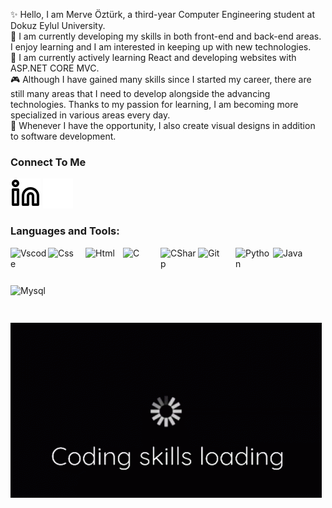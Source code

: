 
✨ Hello, I am Merve Öztürk, a third-year Computer Engineering student at Dokuz Eylul University.  
🔭 I am currently developing my skills in both front-end and back-end areas. I enjoy learning and I am interested in keeping up with new technologies.  
🌱 I am currently actively learning React and developing websites with ASP.NET CORE MVC.  
🎮 Although I have gained many skills since I started my career, there are still many areas that I need to develop alongside the advancing technologies. Thanks to my passion for learning, I am becoming more specialized in various areas every day.  
🎨 Whenever I have the opportunity, I also create visual designs in addition to software development.   

### Connect To Me

[![website](./img/linkedin-light.svg)](https://www.linkedin.com/in/merve-%C3%B6zt%C3%BCrk-b3864a215/#gh-light-mode-only)
[![website](./img/linkedin-dark.svg)](https://www.linkedin.com/in/merve-%C3%B6zt%C3%BCrk-b3864a215/#gh-dark-mode-only)

### Languages and Tools:

<img align="left" src="https://cdn.jsdelivr.net/gh/devicons/devicon/icons/vscode/vscode-original.svg" alt="Vscode" width="60" height="60">
<img align="left" src="https://upload.wikimedia.org/wikipedia/commons/6/62/CSS3_logo.svg" alt="Css" width="60" height="60">
<img align="left" src="https://upload.wikimedia.org/wikipedia/commons/3/38/HTML5_Badge.svg" alt="Html" width="60" height="60">
<img align="left" src="https://upload.wikimedia.org/wikipedia/commons/1/18/C_Programming_Language.svg" alt="C" width="60" height="60">
<img align="left" src="https://upload.wikimedia.org/wikipedia/commons/0/0d/C_Sharp_wordmark.svg" alt="CSharp" width="60" height="60">
<img align="left" src="https://cdn.jsdelivr.net/gh/devicons/devicon/icons/git/git-original.svg" alt="Git" width="60" height="60"> 
<img align="left" src="https://upload.wikimedia.org/wikipedia/commons/c/c3/Python-logo-notext.svg" alt="Python" width="60" height="60">
<img align="left" src="https://upload.wikimedia.org/wikipedia/en/3/30/Java_programming_language_logo.svg" alt="Java" width="60" height="60">
<img align="left" src="https://cdn.jsdelivr.net/gh/devicons/devicon/icons/mysql/mysql-original.svg" alt="Mysql" width="60" height="60">    
 

![](./img/coding.gif)

